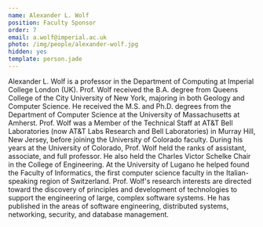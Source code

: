 ```yaml
---
name: Alexander L. Wolf
position: Faculty Sponsor
order: 7
email: a.wolf@imperial.ac.uk
photo: /img/people/alexander-wolf.jpg
hidden: yes
template: person.jade
---
```

Alexander L. Wolf is a professor in the Department of Computing at
Imperial College London (UK). Prof. Wolf received the B.A. degree from
Queens College of the City University of New York, majoring in both
Geology and Computer Science.  He received the M.S. and Ph.D. degrees
from the Department of Computer Science at the University of
Massachusetts at Amherst. Prof. Wolf was a Member of the Technical Staff
at AT&T Bell Laboratories (now AT&T Labs Research and Bell Laboratories)
in Murray Hill, New Jersey, before joining the University of Colorado
faculty. During his years at the University of Colorado, Prof. Wolf held
the ranks of assistant, associate, and full professor. He also held the
Charles Victor Schelke Chair in the College of Engineering. At the
University of Lugano he helped found the Faculty of Informatics, the
first computer science faculty in the Italian-speaking region of
Switzerland.  Prof. Wolf's research interests are directed toward the
discovery of principles and development of technologies to support the
engineering of large, complex software systems. He has published in the
areas of software engineering, distributed systems, networking,
security, and database management.
